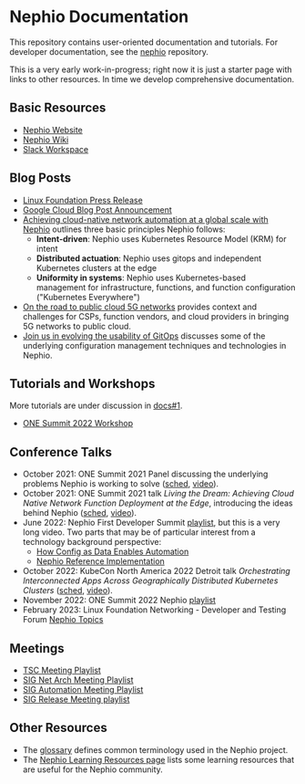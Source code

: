 # Nephio Documentation
This repository contains user-oriented documentation and tutorials. For
developer documentation, see the
[nephio](https://github.com/nephio-project/nephio) repository.

This is a very early work-in-progress; right now it is just a starter page with
links to other resources. In time we develop comprehensive documentation.

## Basic Resources
* [Nephio Website](https://nephio.org)
* [Nephio Wiki](https://wiki.nephio.org)
* [Slack Workspace](https://nephio.slack.com)

## Blog Posts
* [Linux Foundation Press Release](https://www.linuxfoundation.org/press/press-release/the-linux-foundation-and-google-cloud-launch-nephio-to-enable-and-simplify-cloud-native-automation-of-telecom-network-functions)
* [Google Cloud Blog Post Announcement](https://cloud.google.com/blog/topics/telecommunications/automating-cloud-native-telecommunication-networks)
* [Achieving cloud-native network automation at a global scale with Nephio](https://cloud.google.com/blog/topics/telecommunications/network-automation-csps-linus-nephio-cloud-native) outlines three basic principles Nephio follows:
    * **Intent-driven**: Nephio uses Kubernetes Resource Model (KRM) for intent
    * **Distributed actuation**: Nephio uses gitops and independent Kubernetes clusters at the edge
    * **Uniformity in systems**: Nephio uses Kubernetes-based management for
   infrastructure, functions, and function configuration ("Kubernetes Everywhere")
* [On the road to public cloud 5G networks](https://nephio.org/on-the-road-to-public-cloud-5g-networks/) provides context and challenges for CSPs, function vendors, and cloud providers in bringing 5G networks to public cloud.
* [Join us in evolving the usability of GitOps](https://cloud.google.com/blog/products/containers-kubernetes/lets-improve-gitops-usability) discusses some of the underlying configuration management techniques and technologies in Nephio.

## Tutorials and Workshops

More tutorials are under discussion in
[docs#1](https://github.com/nephio-project/docs/issues/1).

* [ONE Summit 2022
  Workshop](https://github.com/nephio-project/one-summit-22-workshop#one-summit-2022-nephio-workshop)


## Conference Talks
* October 2021: ONE Summit 2021 Panel discussing the underlying problems Nephio is working to solve ([sched](https://sched.co/lSv3), [video](https://youtu.be/swuUElcR3x0)).
* October 2021: ONE Summit 2021 talk *Living the Dream: Achieving Cloud Native Network Function Deployment at the Edge*, introducing the ideas behind Nephio ([sched](https://sched.co/lSux), [video](https://youtu.be/aZT17TU_M14)).
* June 2022: Nephio First Developer Summit [playlist](https://www.youtube.com/playlist?list=PLiW9_IXAWtkurqeM-ZKIGXIORcYjsESac), but this is a very long video. Two parts that may be of particular interest from a technology background perspective:
  * [How Config as Data Enables Automation](https://youtu.be/UHr3fBNr8BI?t=11185)
  * [Nephio Reference Implementation](https://youtu.be/UHr3fBNr8BI?t=20664)
* October 2022: KubeCon North America 2022 Detroit talk *Orchestrating Interconnected Apps Across Geographically Distributed Kubernetes Clusters* ([sched](https://sched.co/182H0), [video](https://youtu.be/ya1fUqAgvN8)).
* November 2022: ONE Summit 2022 Nephio [playlist](https://www.youtube.com/playlist?list=PLiW9_IXAWtkuZDHYalEEjl0LdATSzf8Qd)
* February 2023: Linux Foundation Networking - Developer and Testing Forum [Nephio Topics](https://wiki.lfnetworking.org/display/LN/2023-02+LFN+Developer+Event+Topics+February+13+-+16#id-202302LFNDeveloperEventTopicsFebruary1316-NephioTopics)

## Meetings
* [TSC Meeting Playlist](https://www.youtube.com/playlist?list=PLiW9_IXAWtks6qhQyXAulDsJQI3W-GIXm)
* [SIG Net Arch Meeting Playlist](https://www.youtube.com/playlist?list=PLiW9_IXAWtkvR-96MSlb6esigohA7zX9W)
* [SIG Automation Meeting Playlist](https://www.youtube.com/playlist?list=PLiW9_IXAWtkv-2lONtj0pq2hyRuO8REcb)
* [SIG Release Meeting playlist](https://www.youtube.com/playlist?list=PLiW9_IXAWtks9Ys4Zs6wPRNEuQYAnWcg1)

## Other Resources
* The [glossary](glossary.md) defines common terminology used in the Nephio
  project.
* The [Nephio Learning Resources page](learning.md) lists some learning resources that are useful for the Nephio community.
 
